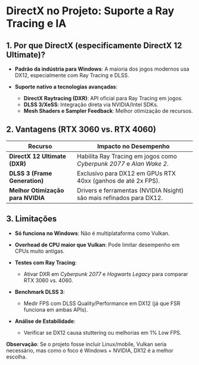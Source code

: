 # DirectX no Projeto: Suporte a Ray Tracing e IA

## 1. Por que DirectX (especificamente DirectX 12 Ultimate)?

- **Padrão da indústria para Windows**: A maioria dos jogos modernos usa DX12, especialmente com Ray Tracing e DLSS.
  
- **Suporte nativo a tecnologias avançadas**:
    - **DirectX Raytracing (DXR)**: API oficial para Ray Tracing em jogos.
    - **DLSS 3/XeSS**: Integração direta via NVIDIA/Intel SDKs.
    - **Mesh Shaders e Sampler Feedback**: Melhor otimização de recursos.

## 2. Vantagens (RTX 3060 vs. RTX 4060)

| Recurso                         | Impacto no Desempenho                                                   |
|----------------------------------|-------------------------------------------------------------------------|
| **DirectX 12 Ultimate (DXR)**    | Habilita Ray Tracing em jogos como *Cyberpunk 2077* e *Alan Wake 2*.    |
| **DLSS 3 (Frame Generation)**    | Exclusivo para DX12 em GPUs RTX 40xx (ganhos de até 2x FPS).            |
| **Melhor Otimização para NVIDIA**| Drivers e ferramentas (NVIDIA Nsight) são mais refinados para DX12.     |

## 3. Limitações

- **Só funciona no Windows**: Não é multiplataforma como Vulkan.
- **Overhead de CPU maior que Vulkan**: Pode limitar desempenho em CPUs muito antigas.

- **Testes com Ray Tracing**:
    - Ativar DXR em *Cyberpunk 2077* e *Hogwarts Legacy* para comparar RTX 3060 vs. 4060.
  
- **Benchmark DLSS 3**:
    - Medir FPS com DLSS Quality/Performance em DX12 (já que FSR funciona em ambas APIs).
  
- **Análise de Estabilidade**:
    - Verificar se DX12 causa stuttering ou melhorias em 1% Low FPS.

**Observação**: Se o projeto fosse incluir Linux/mobile, Vulkan seria necessário, mas como o foco é Windows + NVIDIA, DX12 é a melhor escolha.
